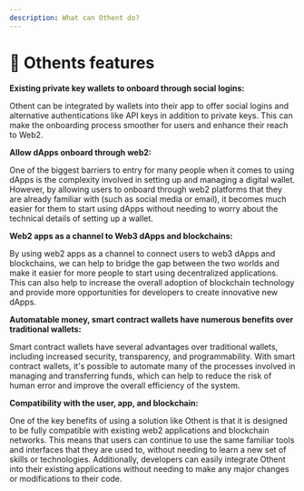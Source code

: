 ```yaml
---
description: What can Othent do?
---
```


# 🥗 Othents features&#x20;

**Existing private key wallets to onboard through social logins:**

Othent can be integrated by wallets into their app to offer social logins and alternative authentications like API keys in addition to private keys. This can make the onboarding process smoother for users and enhance their reach to Web2.

**Allow dApps onboard through web2:**

One of the biggest barriers to entry for many people when it comes to using dApps is the complexity involved in setting up and managing a digital wallet. However, by allowing users to onboard through web2 platforms that they are already familiar with (such as social media or email), it becomes much easier for them to start using dApps without needing to worry about the technical details of setting up a wallet.

**Web2 apps as a channel to Web3 dApps and blockchains:**

By using web2 apps as a channel to connect users to web3 dApps and blockchains, we can help to bridge the gap between the two worlds and make it easier for more people to start using decentralized applications. This can also help to increase the overall adoption of blockchain technology and provide more opportunities for developers to create innovative new dApps.

**Automatable money, smart contract wallets have numerous benefits over traditional wallets:**

Smart contract wallets have several advantages over traditional wallets, including increased security, transparency, and programmability. With smart contract wallets, it's possible to automate many of the processes involved in managing and transferring funds, which can help to reduce the risk of human error and improve the overall efficiency of the system.

**Compatibility with the user, app, and blockchain:**

One of the key benefits of using a solution like Othent is that it is designed to be fully compatible with existing web2 applications and blockchain networks. This means that users can continue to use the same familiar tools and interfaces that they are used to, without needing to learn a new set of skills or technologies. Additionally, developers can easily integrate Othent into their existing applications without needing to make any major changes or modifications to their code.
